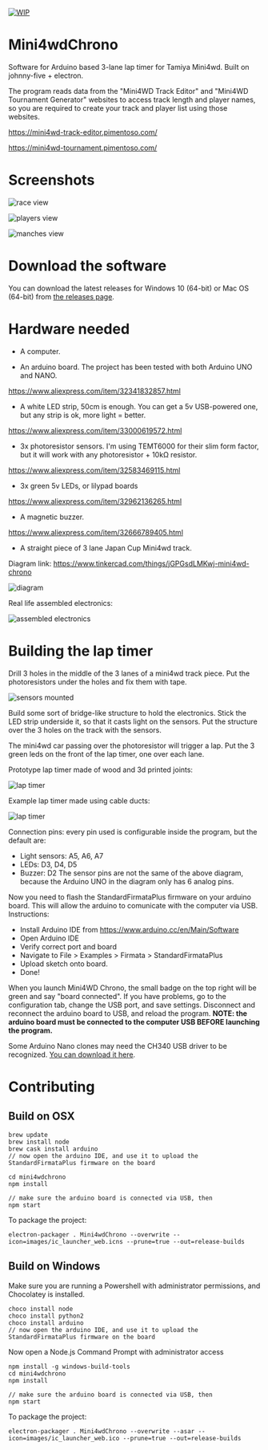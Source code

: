 [![WIP](https://img.shields.io/badge/version-0.9.5-blue.svg)](https://github.com/Pimentoso/mini4wdchrono)

# Mini4wdChrono

Software for Arduino based 3-lane lap timer for Tamiya Mini4wd. Built on johnny-five + electron.

The program reads data from the "Mini4WD Track Editor" and "Mini4WD Tournament Generator" websites to access track length and player names,
so you are required to create your track and player list using those websites.

https://mini4wd-track-editor.pimentoso.com/

https://mini4wd-tournament.pimentoso.com/

# Screenshots

![race view](https://raw.githubusercontent.com/Pimentoso/mini4wdchrono/master/images/screen-race.png)

![players view](https://raw.githubusercontent.com/Pimentoso/mini4wdchrono/master/images/screen-players.png)

![manches view](https://raw.githubusercontent.com/Pimentoso/mini4wdchrono/master/images/screen-manches.png)

# Download the software

You can download the latest releases for Windows 10 (64-bit) or Mac OS (64-bit) from [the releases page](https://github.com/Pimentoso/mini4wdchrono/releases).

# Hardware needed

- A computer.

- An arduino board. The project has been tested with both Arduino UNO and NANO.

https://www.aliexpress.com/item/32341832857.html

- A white LED strip, 50cm is enough. You can get a 5v USB-powered one, but any strip is ok, more light = better.

https://www.aliexpress.com/item/33000619572.html

- 3x photoresistor sensors. I'm using TEMT6000 for their slim form factor, but it will work with any photoresistor + 10kΩ resistor.

https://www.aliexpress.com/item/32583469115.html

- 3x green 5v LEDs, or lilypad boards

https://www.aliexpress.com/item/32962136265.html

- A magnetic buzzer.

https://www.aliexpress.com/item/32666789405.html

- A straight piece of 3 lane Japan Cup Mini4wd track.

Diagram link: https://www.tinkercad.com/things/jGPGsdLMKwj-mini4wd-chrono

![diagram](https://raw.githubusercontent.com/Pimentoso/mini4wdchrono/master/images/schema.png)

Real life assembled electronics:

![assembled electronics](https://raw.githubusercontent.com/Pimentoso/mini4wdchrono/master/images/electronics.jpg)

# Building the lap timer

Drill 3 holes in the middle of the 3 lanes of a mini4wd track piece. Put the photoresistors under the holes and fix them with tape.

![sensors mounted](https://raw.githubusercontent.com/Pimentoso/mini4wdchrono/master/images/sensors.jpg)

Build some sort of bridge-like structure to hold the electronics. Stick the LED strip underside it, so that it casts light on the sensors. Put the structure over the 3 holes on the track with the sensors.

The mini4wd car passing over the photoresistor will trigger a lap.
Put the 3 green leds on the front of the lap timer, one over each lane.

Prototype lap timer made of wood and 3d printed joints:

![lap timer](https://raw.githubusercontent.com/Pimentoso/mini4wdchrono/master/images/semaforo2.jpg)

Example lap timer made using cable ducts:

![lap timer](https://raw.githubusercontent.com/Pimentoso/mini4wdchrono/master/images/semaforo1.jpg)

Connection pins: every pin used is configurable inside the program, but the default are:

- Light sensors: A5, A6, A7
- LEDs: D3, D4, D5
- Buzzer: D2
The sensor pins are not the same of the above diagram, because the Arduino UNO in the diagram only has 6 analog pins.

Now you need to flash the StandardFirmataPlus firmware on your arduino board. This will allow the arduino to comunicate with the computer via USB. Instructions:

- Install Arduino IDE from https://www.arduino.cc/en/Main/Software
- Open Arduino IDE
- Verify correct port and board
- Navigate to File > Examples > Firmata > StandardFirmataPlus
- Upload sketch onto board.
- Done!

When you launch Mini4WD Chrono, the small badge on the top right will be green and say "board connected". 
If you have problems, go to the configuration tab, change the USB port, and save settings. Disconnect and reconnect the arduino board to USB, and reload the program.
**NOTE: the arduino board must be connected to the computer USB BEFORE launching the program.**

Some Arduino Nano clones may need the CH340 USB driver to be recognized. [You can download it here](https://sparks.gogo.co.nz/ch340.html).

# Contributing

## Build on OSX

```
brew update
brew install node
brew cask install arduino
// now open the arduino IDE, and use it to upload the StandardFirmataPlus firmware on the board

cd mini4wdchrono
npm install

// make sure the arduino board is connected via USB, then
npm start
```

To package the project:

```
electron-packager . Mini4wdChrono --overwrite --icon=images/ic_launcher_web.icns --prune=true --out=release-builds
```

## Build on Windows

Make sure you are running a Powershell with administrator permissions, and Chocolatey is installed.

```
choco install node
choco install python2
choco install arduino
// now open the arduino IDE, and use it to upload the StandardFirmataPlus firmware on the board
```

Now open a Node.js Command Prompt with administrator access

```
npm install -g windows-build-tools
cd mini4wdchrono
npm install

// make sure the arduino board is connected via USB, then
npm start
```

To package the project:

```
electron-packager . Mini4wdChrono --overwrite --asar --icon=images/ic_launcher_web.ico --prune=true --out=release-builds
```